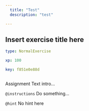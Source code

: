 ```yaml
---
  title: "Test"
  description: "test"

---
```

## Insert exercise title here

```yaml
type: NormalExercise

xp: 100

key: f851e0e88d



```

Assignment Text intro...

`@instructions`
Do something...

`@hint`
No hint here









